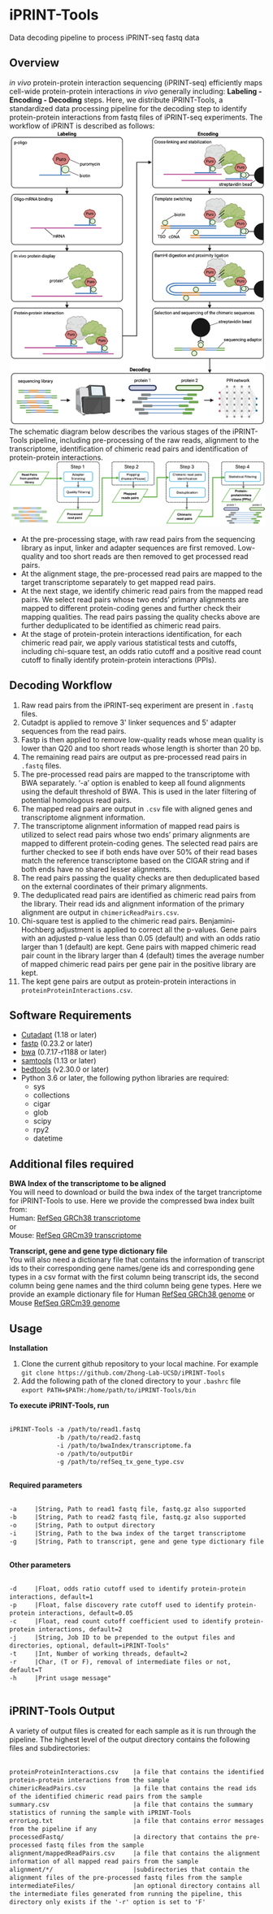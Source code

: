 # iPRINT-Tools
Data decoding pipeline to process iPRINT-seq fastq data

## Overview
_in vivo_ protein-protein interaction sequencing (iPRINT-seq) efficiently maps cell-wide protein-protein interactions _in vivo_ generally including: **Labeling - Encoding - Decoding** steps. Here, we distribute iPRINT-Tools, a standardized data processing pipeline for the decoding step to identify protein-protein interactions from fastq files of iPRINT-seq experiments. The workflow of iPRINT is described as follows:<br />
![](https://github.com/Zhong-Lab-UCSD/iPRINT-Tools/blob/main/iPRINT_pipeline.png)
The schematic diagram below describes the various stages of the iPRINT-Tools pipeline, including pre-processing of the raw reads, alignment to the transcriptome, identification of chimeric read pairs and identification of protein-protein interactions.<br />
![](https://github.com/Zhong-Lab-UCSD/iPRINT-Tools/blob/main/iPRINT_Decoding_Workflow.PNG)
- At the pre-processing stage, with raw read pairs from the sequencing library as input, linker and adapter sequences are first removed. Low-quality and too short reads are then removed to get processed read pairs. 
- At the alignment stage, the pre-processed read pairs are mapped to the target transcriptome separately to get mapped read pairs. 
- At the next stage, we identify chimeric read pairs from the mapped read pairs. We select read pairs whose two ends’ primary alignments are mapped to different protein-coding genes and further check their mapping qualities. The read pairs passing the quality checks above are further deduplicated to be identified as chimeric read pairs. 
- At the stage of protein-protein interactions identification, for each chimeric read pair, we apply various statistical tests and cutoffs, including chi-square test, an odds ratio cutoff and a positive read count cutoff to finally identify protein-protein interactions (PPIs). 

## Decoding Workflow
1. Raw read pairs from the iPRINT-seq experiment are present in `.fastq` files.
2. Cutadpt is applied to remove 3' linker sequences and 5' adapter sequences from the read pairs. 
3. Fastp is then applied to remove low-quality reads whose mean quality is lower than Q20 and too short reads whose length is shorter than 20 bp.
3. The remaining read pairs are output as pre-processed read pairs in `.fastq` files.
4. The pre-processed read pairs are mapped to the transcriptome with BWA separately. ‘-a’ option is enabled to keep all found alignments using the default threshold of BWA. This is used in the later filtering of potential homologous read pairs. 
5. The mapped read pairs are output in `.csv` file with aligned genes and transcriptome alignment information.
6. The transcriptome alignment information of mapped read pairs is utilized to select read pairs whose two ends’ primary alignments are mapped to different protein-coding genes. The selected read pairs are further checked to see if both ends have over 50% of their read bases match the reference transcriptome based on the CIGAR string and if both ends have no shared lesser alignments. 
7. The read pairs passing the quality checks are then deduplicated based on the external coordinates of their primary alignments.
8. The deduplicated read pairs are identified as chimeric read pairs from the library. Their read ids and alignment information of the primary alignment are output in `chimericReadPairs.csv`. 
9. Chi-square test is applied to the chimeric read pairs. Benjamini-Hochberg adjustment is applied to correct all the p-values. Gene pairs with an adjusted p-value less than 0.05 (default) and with an odds ratio larger than 1 (default) are kept. Gene pairs with mapped chimeric read pair count in the library larger than 4 (default) times the average number of mapped chimeric read pairs per gene pair in the positive library are kept. 
10. The kept gene pairs are output as protein-protein interactions in `proteinProteinInteractions.csv`.


## Software Requirements
- [Cutadapt](https://cutadapt.readthedocs.io/en/stable/) (1.18 or later)
- [fastp](https://github.com/OpenGene/fastp) (0.23.2 or later)
- [bwa](https://github.com/lh3/bwa) (0.7.17-r1188 or later)
- [samtools](http://www.htslib.org/) (1.13 or later)
- [bedtools](https://bedtools.readthedocs.io/en/latest/) (v2.30.0 or later)
- Python 3.6 or later, the following python libraries are required:<br />
    - sys
    - collections
    - cigar
    - glob
    - scipy
    - rpy2
    - datetime
## Additional files required
**BWA Index of the transcriptome to be aligned**<br />
You will need to download or build the bwa index of the target trancriptome for iPRINT-Tools to use. Here we provide the compressed bwa index built from:<br />
Human: [RefSeq GRCh38 transcriptome](https://ftp.ncbi.nlm.nih.gov/genomes/all/GCF/000/001/405/GCF_000001405.40_GRCh38.p14/GCF_000001405.40_GRCh38.p14_rna.fna.gz)<br />
or<br />
Mouse: [RefSeq GRCm39 transcriptome](https://ftp.ncbi.nlm.nih.gov/genomes/all/GCF/000/001/635/GCF_000001635.27_GRCm39/GCF_000001635.27_GRCm39_rna.fna.gz)

**Transcript, gene and gene type dictionary file**<br />
You will also need a dictionary file that contains the information of transcript ids to their corresponding gene names/gene ids and corresponding gene types in a csv format with the first column being transcript ids, the second column being gene names and the third column being gene types. Here we provide an example dictionary file for Human [RefSeq GRCh38 genome](https://github.com/Zhong-Lab-UCSD/iPROPER-Tools/blob/main/refSeq_tx_gene_type.csv) or Mouse [RefSeq GRCm39 genome](https://github.com/Zhong-Lab-UCSD/iPROPER-Tools/blob/main/refSeq_tx_gene_type.csv)

## Usage
**Installation**
1. Clone the current github repository to your local machine. For example<br />
`git clone https://github.com/Zhong-Lab-UCSD/iPRINT-Tools`
2. Add the following path of the cloned directory to your `.bashrc` file<br />
`export PATH=$PATH:/home/path/to/iPRINT-Tools/bin`

**To execute iPRINT-Tools, run**
<pre><code>
iPRINT-Tools -a /path/to/read1.fastq
             -b /path/to/read2.fastq
             -i /path/to/bwaIndex/transcriptome.fa
             -o /path/to/outputDir
             -g /path/to/refSeq_tx_gene_type.csv
           
</code></pre>


**Required parameters**
<pre><code>
-a     |String, Path to read1 fastq file, fastq.gz also supported
-b     |String, Path to read2 fastq file, fastq.gz also supported
-o     |String, Path to output directory
-i     |String, Path to the bwa index of the target transcriptome
-g     |String, Path to transcript, gene and gene type dictionary file
    
</code></pre>

**Other parameters**
<pre><code>
-d     |Float, odds ratio cutoff used to identify protein-protein interactions, default=1
-p     |Float, false discovery rate cutoff used to identify protein-protein interactions, default=0.05
-c     |Float, read count cutoff coefficient used to identify protein-protein interactions, default=2
-j     |String, Job ID to be prepended to the output files and directories, optional, default=iPRINT-Tools"
-t     |Int, Number of working threads, default=2
-r     |Char, (T or F), removal of intermediate files or not, default=T
-h     |Print usage message"     
    
</code></pre>

## iPRINT-Tools Output
A variety of output files is created for each sample as it is run through the pipeline. The highest level of the output directory contains the following files and subdirectories:
<pre><code>
proteinProteinInteractions.csv    |a file that contains the identified protein-protein interactions from the sample
chimericReadPairs.csv             |a file that contains the read ids of the identified chimeric read pairs from the sample
summary.csv                       |a file that contains the summary statistics of running the sample with iPRINT-Tools
errorLog.txt                      |a file that contains error messages from the pipeline if any
processedFastq/                   |a directory that contains the pre-processed fastq files from the sample
alignment/mappedReadPairs.csv     |a file that contains the alignment information of all mapped read pairs from the sample
alignment/*/                      |subdirectories that contain the alignment files of the pre-processed fastq files from the sample
intermediateFiles/                |an optional directory contains all the intermediate files generated from running the pipeline, this directory only exists if the '-r' option is set to 'F' 
    
</code></pre>
